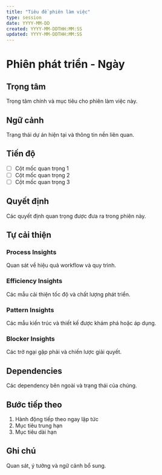 ```yaml
---
title: "Tiêu đề phiên làm việc"
type: session
date: YYYY-MM-DD
created: YYYY-MM-DDTHH:MM:SS
updated: YYYY-MM-DDTHH:MM:SS
---
```


# Phiên phát triển - Ngày

## Trọng tâm
Trọng tâm chính và mục tiêu cho phiên làm việc này.

## Ngữ cảnh
Trạng thái dự án hiện tại và thông tin nền liên quan.

## Tiến độ
- [ ] Cột mốc quan trọng 1
- [ ] Cột mốc quan trọng 2
- [ ] Cột mốc quan trọng 3

## Quyết định
Các quyết định quan trọng được đưa ra trong phiên này.

## Tự cải thiện
### Process Insights
Quan sát về hiệu quả workflow và quy trình.

### Efficiency Insights
Các mẫu cải thiện tốc độ và chất lượng phát triển.

### Pattern Insights
Các mẫu kiến trúc và thiết kế được khám phá hoặc áp dụng.

### Blocker Insights
Các trở ngại gặp phải và chiến lược giải quyết.

## Dependencies
Các dependency bên ngoài và trạng thái của chúng.

## Bước tiếp theo
1. Hành động tiếp theo ngay lập tức
2. Mục tiêu trung hạn
3. Mục tiêu dài hạn

## Ghi chú
Quan sát, ý tưởng và ngữ cảnh bổ sung. 
